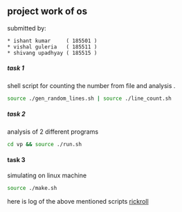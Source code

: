 ## project work of os

submitted by:
```
* ishant kumar     ( 185501 )
* vishal guleria   ( 185511 )
* shivang upadhyay ( 185515 ) 
```

##### task 1 
shell script for counting the number from file and analysis . 
 
```sh
source ./gen_random_lines.sh | source ./line_count.sh
```


##### task 2 
analysis of 2 different programs 
```sh
cd vp && source ./run.sh
```

#### task 3 
simulating on linux machine 
```sh
source ./make.sh
```

here is log of the above mentioned scripts [rickroll](https://github.com/roz3x/osine/runs/902234194?check_suite_focus=true)
